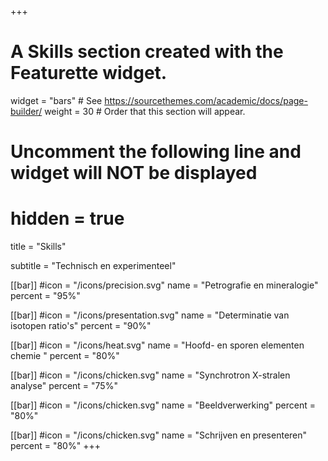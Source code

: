 +++
# A Skills section created with the Featurette widget.
widget = "bars"  # See https://sourcethemes.com/academic/docs/page-builder/
weight = 30  # Order that this section will appear.

# Uncomment the following line and widget will NOT be displayed
# hidden = true

title = "Skills"

subtitle = "Technisch en experimenteel"

[[bar]]
	#icon = "/icons/precision.svg"
	name = "Petrografie en mineralogie"
	percent = "95%"

[[bar]]
	#icon = "/icons/presentation.svg"
	name = "Determinatie van isotopen ratio's"
	percent = "90%"
	
[[bar]]
	#icon = "/icons/heat.svg"
	name = "Hoofd- en sporen elementen chemie "
	percent = "80%"


[[bar]]
	#icon = "/icons/chicken.svg"
	name = "Synchrotron X-stralen analyse"
	percent = "75%"

[[bar]]
	#icon = "/icons/chicken.svg"
	name = "Beeldverwerking"
	percent = "80%"

[[bar]]
	#icon = "/icons/chicken.svg"
	name = "Schrijven en presenteren"
	percent = "80%"
+++
